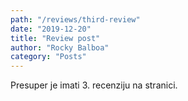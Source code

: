 ```yaml
---
path: "/reviews/third-review"
date: "2019-12-20"
title: "Review post"
author: "Rocky Balboa"
category: "Posts"
---
```


Presuper je imati 3. recenziju na stranici.
